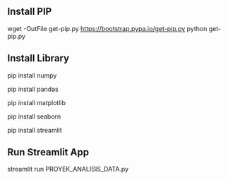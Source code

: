 ## Install PIP
wget -OutFile get-pip.py https://bootstrap.pypa.io/get-pip.py
python get-pip.py

## Install Library
pip install numpy

pip install pandas

pip install matplotlib

pip install seaborn

pip install streamlit

## Run Streamlit App
streamlit run PROYEK_ANALISIS_DATA.py
